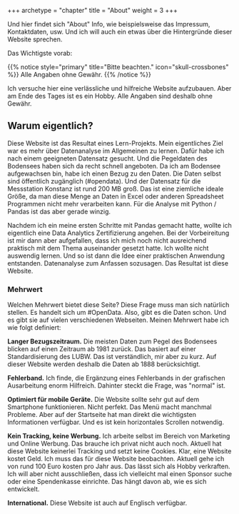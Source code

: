 +++
archetype = "chapter"
title = "About"
weight = 3
+++

Und hier findet sich "About" Info, wie beispielsweise das Impressum, Kontaktdaten, usw. Und ich will auch ein etwas über die Hintergründe dieser Website sprechen.

Das Wichtigste vorab:

{{% notice style="primary" title="Bitte beachten." icon="skull-crossbones" %}}
Alle Angaben ohne Gewähr.
{{% /notice %}}

Ich versuche hier eine verlässliche und hilfreiche Website aufzubauen. Aber am Ende des Tages ist es ein Hobby. Alle Angaben sind deshalb ohne Gewähr.

## Warum eigentlich?

Diese Website ist das Resultat eines Lern-Projekts. Mein eigentliches Ziel war es mehr über Datenanalyse im Allgemeinen zu lernen. Dafür habe ich nach einem geeigneten Datensatz gesucht. Und die Pegeldaten des Bodensees haben sich da recht schnell angeboten. Da ich am Bodensee aufgewachsen bin, habe ich einen Bezug zu den Daten. Die Daten selbst sind öffentlich zugänglich (#opendata). Und der Datensatz für die Messstation Konstanz ist rund 200 MB groß. Das ist eine ziemliche ideale Größe, da man diese Menge an Daten in Excel oder anderen Spreadsheet Programmen nicht mehr verarbeiten kann. Für die Analyse mit Python / Pandas ist das aber gerade winzig.

Nachdem ich ein meine ersten Schritte mit Pandas gemacht hatte, wollte ich eigentlich eine Data Analytics Zertifizierung angehen. Bei der Vorbeireitung ist mir dann aber aufgefallen, dass ich mich noch nicht ausreichend praktisch mit dem Thema auseinander gesetzt hatte. Ich wollte nicht auswendig lernen. Und so ist dann die Idee einer praktischen Anwendung entstanden. Datenanalyse zum Anfassen sozusagen. Das Resultat ist diese Website.

### Mehrwert

Welchen Mehrwert bietet diese Seite? Diese Frage muss man sich natürlich stellen. Es handelt sich um #OpenData. Also, gibt es die Daten schon. Und es gibt sie auf vielen verschiedenen Webseiten. Meinen Mehrwert habe ich wie folgt definiert:

**Langer Bezugszeitraum.** Die meisten Daten zum Pegel des Bodensees blicken auf einen Zeitraum ab 1981 zurück. Das basiert auf einer Standardisierung des LUBW. Das ist verständlich, mir aber zu kurz. Auf dieser Website werden deshalb die Daten ab 1888 berücksichtigt.

**Fehlerband.** Ich finde, die Ergänzung eines Fehlerbands in der grafischen Ausarbeitung enorm Hilfreich. Dahinter steckt die Frage, was "normal" ist.

**Optimiert für mobile Geräte.** Die Website sollte sehr gut auf dem Smartphone funktionieren. Nicht perfekt. Das Menü macht manchmal Probleme. Aber auf der Startseite hat man direkt die wichtigsten Informationen verfügbar. Und es ist kein horizontales Scrollen notwendig.

**Kein Tracking, keine Werbung.** Ich arbeite selbst im Bereich von Marketing und Online Werbung. Das brauche ich privat nicht auch noch. Aktuell hat diese Website keinerlei Tracking und setzt keine Cookies. Klar, eine Website kostet Geld. Ich muss das für diese Website beobachten. Aktuell gehe ich von rund 100 Euro kosten pro Jahr aus. Das lässt sich als Hobby verkraften. Ich will aber nicht ausschließen, dass ich vielleicht mal einen Sponsor suche oder eine Spendenkasse einrichte. Das hängt davon ab, wie es sich entwickelt.

**International.** Diese Website ist auch auf Englisch verfügbar.